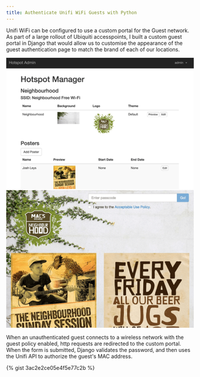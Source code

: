 ```yaml
---
title: Authenticate Unifi WiFi Guests with Python
---
```


Unifi WiFi can be configured to use a custom portal for the Guest network. As part of a large rollout of Ubiquiti accesspoints, I built a custom guest portal in Django that would allow us to customise the appearance of the guest authentication page to match the brand of each of our locations.

![Guest Portal Configuration](/assets/images/posts/2015-05-12-unifi-python/unifi-custom-portal-config.png)
![Custom Branded Guest Portal](/assets/images/posts/2015-05-12-unifi-python/unifi-custom-portal.png)

When an unauthenticated guest connects to a wireless network with the guest policy enabled, http requests are redirected to the custom portal. When the form is submitted, Django validates the password, and then uses the Unifi API to authorize the guest's MAC address.

{% gist 3ac2e2ce05e4f5e77c2b %}